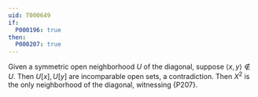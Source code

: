 ```yaml
---
uid: T000649
if:
  P000196: true
then:
  P000207: true
---
```


Given a symmetric open neighborhood $U$ of the diagonal, suppose
$\langle x,y\rangle\not\in U$. Then $U[x],U[y]$ are incomparable
open sets, a contradiction. Then $X^2$ is the only neighborhood
of the diagonal, witnessing {P207}.
